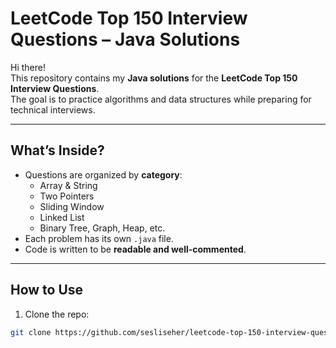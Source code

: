 # LeetCode Top 150 Interview Questions – Java Solutions

Hi there!   
This repository contains my **Java solutions** for the **LeetCode Top 150 Interview Questions**.  
The goal is to practice algorithms and data structures while preparing for technical interviews.  

---

##  What’s Inside?

- Questions are organized by **category**:
  - Array & String
  - Two Pointers
  - Sliding Window
  - Linked List
  - Binary Tree, Graph, Heap, etc.
- Each problem has its own `.java` file.
- Code is written to be **readable and well-commented**.

---

##  How to Use

1. Clone the repo:  
```bash
git clone https://github.com/sesliseher/leetcode-top-150-interview-questions.git
